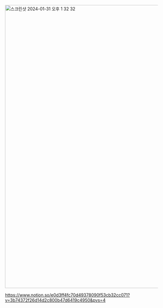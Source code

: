 <img width="931" alt="스크린샷 2024-01-31 오후 1 32 32" src="https://github.com/sssujijl/node.js_report/assets/154482647/cf0025ea-6776-4e8c-acfa-a4138f7fec52">

https://www.notion.so/e0d3ff4fc70d49378090f53cb32cc071?v=3b74372f26d14d2c800b47d6419c4950&pvs=4
